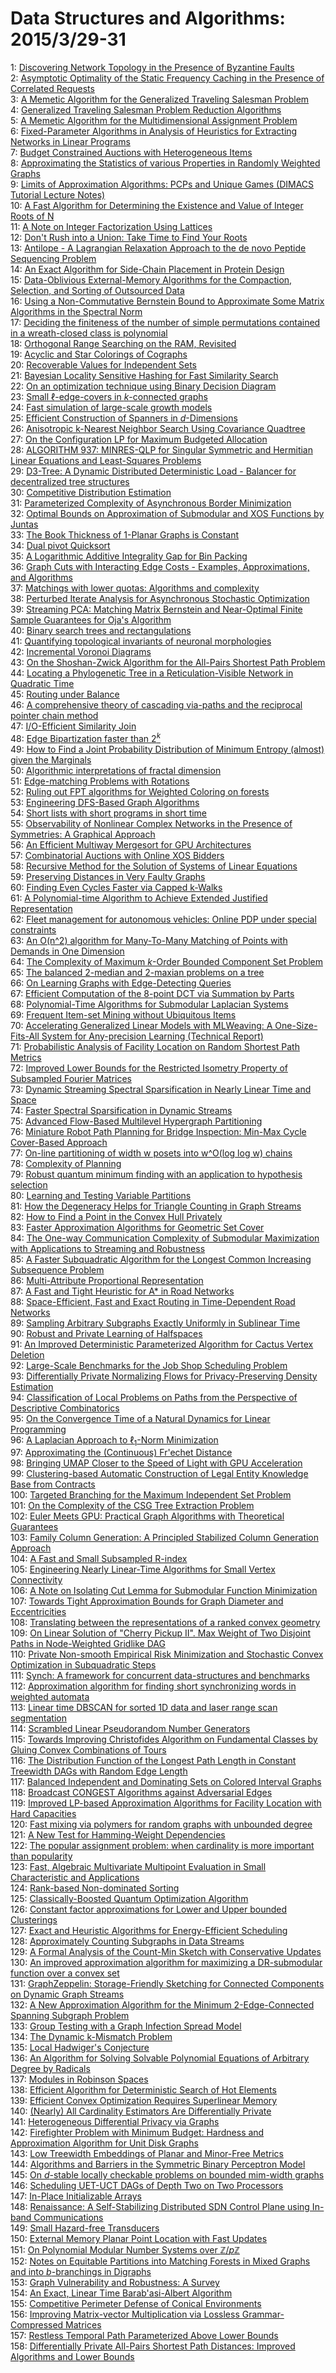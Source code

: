 # Data Structures and Algorithms: 2015/3/29-31  
1: [Discovering Network Topology in the Presence of Byzantine Faults](https://doi.org/10.48550/arXiv.cs/0611116)  
2: [Asymptotic Optimality of the Static Frequency Caching in the Presence of  Correlated Requests](https://doi.org/10.48550/arXiv.0903.4898)  
3: [A Memetic Algorithm for the Generalized Traveling Salesman Problem](https://doi.org/10.48550/arXiv.0804.0722)  
4: [Generalized Traveling Salesman Problem Reduction Algorithms](https://doi.org/10.48550/arXiv.0804.0735)  
5: [A Memetic Algorithm for the Multidimensional Assignment Problem](https://doi.org/10.48550/arXiv.0906.0862)  
6: [Fixed-Parameter Algorithms in Analysis of Heuristics for Extracting  Networks in Linear Programs](https://doi.org/10.48550/arXiv.0906.1359)  
7: [Budget Constrained Auctions with Heterogeneous Items](https://doi.org/10.48550/arXiv.0907.4166)  
8: [Approximating the Statistics of various Properties in Randomly Weighted  Graphs](https://doi.org/10.48550/arXiv.0908.0968)  
9: [Limits of Approximation Algorithms: PCPs and Unique Games (DIMACS  Tutorial Lecture Notes)](https://doi.org/10.48550/arXiv.1002.3864)  
10: [A Fast Algorithm for Determining the Existence and Value of Integer  Roots of N](https://doi.org/10.48550/arXiv.1003.5390)  
11: [A Note on Integer Factorization Using Lattices](https://doi.org/10.48550/arXiv.1003.5461)  
12: [Don't Rush into a Union: Take Time to Find Your Roots](https://doi.org/10.48550/arXiv.1102.1783)  
13: [Antilope - A Lagrangian Relaxation Approach to the de novo Peptide  Sequencing Problem](https://doi.org/10.48550/arXiv.1102.4016)  
14: [An Exact Algorithm for Side-Chain Placement in Protein Design](https://doi.org/10.48550/arXiv.1103.1503)  
15: [Data-Oblivious External-Memory Algorithms for the Compaction, Selection,  and Sorting of Outsourced Data](https://doi.org/10.48550/arXiv.1103.5102)  
16: [Using a Non-Commutative Bernstein Bound to Approximate Some Matrix  Algorithms in the Spectral Norm](https://doi.org/10.48550/arXiv.1103.5453)  
17: [Deciding the finiteness of the number of simple permutations contained  in a wreath-closed class is polynomial](https://doi.org/10.48550/arXiv.1002.3866)  
18: [Orthogonal Range Searching on the RAM, Revisited](https://doi.org/10.48550/arXiv.1103.5510)  
19: [Acyclic and Star Colorings of Cographs](https://doi.org/10.48550/arXiv.1103.5531)  
20: [Recoverable Values for Independent Sets](https://doi.org/10.48550/arXiv.1103.5609)  
21: [Bayesian Locality Sensitive Hashing for Fast Similarity Search](https://doi.org/10.48550/arXiv.1110.1328)  
22: [On an optimization technique using Binary Decision Diagram](https://doi.org/10.48550/arXiv.1203.2505)  
23: [Small $\ell$-edge-covers in $k$-connected graphs](https://doi.org/10.48550/arXiv.1203.6274)  
24: [Fast simulation of large-scale growth models](https://doi.org/10.48550/arXiv.1006.1003)  
25: [Efficient Construction of Spanners in $d$-Dimensions](https://doi.org/10.48550/arXiv.1303.7217)  
26: [Anisotropic k-Nearest Neighbor Search Using Covariance Quadtree](https://doi.org/10.48550/arXiv.1108.6304)  
27: [On the Configuration LP for Maximum Budgeted Allocation](https://doi.org/10.48550/arXiv.1403.7519)  
28: [ALGORITHM 937: MINRES-QLP for Singular Symmetric and Hermitian Linear  Equations and Least-Squares Problems](https://doi.org/10.48550/arXiv.1301.2707)  
29: [D3-Tree: A Dynamic Distributed Deterministic Load - Balancer for  decentralized tree structures](https://doi.org/10.48550/arXiv.1503.07905)  
30: [Competitive Distribution Estimation](https://doi.org/10.48550/arXiv.1503.07940)  
31: [Parameterized Complexity of Asynchronous Border Minimization](https://doi.org/10.48550/arXiv.1503.08078)  
32: [Optimal Bounds on Approximation of Submodular and XOS Functions by  Juntas](https://doi.org/10.48550/arXiv.1307.3301)  
33: [The Book Thickness of 1-Planar Graphs is Constant](https://doi.org/10.48550/arXiv.1503.04990)  
34: [Dual pivot Quicksort](https://doi.org/10.48550/arXiv.1503.08498)  
35: [A Logarithmic Additive Integrality Gap for Bin Packing](https://doi.org/10.48550/arXiv.1503.08796)  
36: [Graph Cuts with Interacting Edge Costs - Examples, Approximations, and  Algorithms](https://doi.org/10.48550/arXiv.1402.0240)  
37: [Matchings with lower quotas: Algorithms and complexity](https://doi.org/10.48550/arXiv.1412.0325)  
38: [Perturbed Iterate Analysis for Asynchronous Stochastic Optimization](https://doi.org/10.48550/arXiv.1507.06970)  
39: [Streaming PCA: Matching Matrix Bernstein and Near-Optimal Finite Sample  Guarantees for Oja's Algorithm](https://doi.org/10.48550/arXiv.1602.06929)  
40: [Binary search trees and rectangulations](https://doi.org/10.48550/arXiv.1603.08151)  
41: [Quantifying topological invariants of neuronal morphologies](https://doi.org/10.48550/arXiv.1603.08432)  
42: [Incremental Voronoi Diagrams](https://doi.org/10.48550/arXiv.1603.08485)  
43: [On the Shoshan-Zwick Algorithm for the All-Pairs Shortest Path Problem](https://doi.org/10.48550/arXiv.1603.08627)  
44: [Locating a Phylogenetic Tree in a Reticulation-Visible Network in  Quadratic Time](https://doi.org/10.48550/arXiv.1603.08655)  
45: [Routing under Balance](https://doi.org/10.48550/arXiv.1603.09009)  
46: [A comprehensive theory of cascading via-paths and the reciprocal pointer  chain method](https://doi.org/10.48550/arXiv.1603.09205)  
47: [I/O-Efficient Similarity Join](https://doi.org/10.48550/arXiv.1507.00552)  
48: [Edge Bipartization faster than $2^k$](https://doi.org/10.48550/arXiv.1507.02168)  
49: [How to Find a Joint Probability Distribution of Minimum Entropy (almost)  given the Marginals](https://doi.org/10.48550/arXiv.1701.05243)  
50: [Algorithmic interpretations of fractal dimension](https://doi.org/10.48550/arXiv.1703.09324)  
51: [Edge-matching Problems with Rotations](https://doi.org/10.48550/arXiv.1703.09421)  
52: [Ruling out FPT algorithms for Weighted Coloring on forests](https://doi.org/10.48550/arXiv.1703.09726)  
53: [Engineering DFS-Based Graph Algorithms](https://doi.org/10.48550/arXiv.1703.10023)  
54: [Short lists with short programs in short time](https://doi.org/10.48550/arXiv.1301.1547)  
55: [Observability of Nonlinear Complex Networks in the Presence of  Symmetries: A Graphical Approach](https://doi.org/10.48550/arXiv.1308.5261)  
56: [An Efficient Multiway Mergesort for GPU Architectures](https://doi.org/10.48550/arXiv.1702.07961)  
57: [Combinatorial Auctions with Online XOS Bidders](https://doi.org/10.48550/arXiv.1703.03484)  
58: [Recursive Method for the Solution of Systems of Linear Equations](https://doi.org/10.48550/arXiv.1703.10232)  
59: [Preserving Distances in Very Faulty Graphs](https://doi.org/10.48550/arXiv.1703.10293)  
60: [Finding Even Cycles Faster via Capped k-Walks](https://doi.org/10.48550/arXiv.1703.10380)  
61: [A Polynomial-time Algorithm to Achieve Extended Justified Representation](https://doi.org/10.48550/arXiv.1703.10415)  
62: [Fleet management for autonomous vehicles: Online PDP under special  constraints](https://doi.org/10.48550/arXiv.1703.10565)  
63: [An O(n^2) algorithm for Many-To-Many Matching of Points with Demands in  One Dimension](https://doi.org/10.48550/arXiv.1702.01083)  
64: [The Complexity of Maximum $k$-Order Bounded Component Set Problem](https://doi.org/10.48550/arXiv.1712.02870)  
65: [The balanced 2-median and 2-maxian problems on a tree](https://doi.org/10.48550/arXiv.1803.10332)  
66: [On Learning Graphs with Edge-Detecting Queries](https://doi.org/10.48550/arXiv.1803.10639)  
67: [Efficient Computation of the 8-point DCT via Summation by Parts](https://doi.org/10.48550/arXiv.1801.05832)  
68: [Polynomial-Time Algorithms for Submodular Laplacian Systems](https://doi.org/10.48550/arXiv.1803.10923)  
69: [Frequent Item-set Mining without Ubiquitous Items](https://doi.org/10.48550/arXiv.1803.11105)  
70: [Accelerating Generalized Linear Models with MLWeaving: A  One-Size-Fits-All System for Any-precision Learning (Technical Report)](https://doi.org/10.48550/arXiv.1903.03404)  
71: [Probabilistic Analysis of Facility Location on Random Shortest Path  Metrics](https://doi.org/10.48550/arXiv.1903.11980)  
72: [Improved Lower Bounds for the Restricted Isometry Property of Subsampled  Fourier Matrices](https://doi.org/10.48550/arXiv.1903.12146)  
73: [Dynamic Streaming Spectral Sparsification in Nearly Linear Time and  Space](https://doi.org/10.48550/arXiv.1903.12150)  
74: [Faster Spectral Sparsification in Dynamic Streams](https://doi.org/10.48550/arXiv.1903.12165)  
75: [Advanced Flow-Based Multilevel Hypergraph Partitioning](https://doi.org/10.48550/arXiv.2003.12110)  
76: [Miniature Robot Path Planning for Bridge Inspection: Min-Max Cycle  Cover-Based Approach](https://doi.org/10.48550/arXiv.2003.12134)  
77: [On-line partitioning of width w posets into w^O(log log w) chains](https://doi.org/10.48550/arXiv.1810.00270)  
78: [Complexity of Planning](https://doi.org/10.48550/arXiv.2003.03632)  
79: [Robust quantum minimum finding with an application to hypothesis  selection](https://doi.org/10.48550/arXiv.2003.11777)  
80: [Learning and Testing Variable Partitions](https://doi.org/10.48550/arXiv.2003.12990)  
81: [How the Degeneracy Helps for Triangle Counting in Graph Streams](https://doi.org/10.48550/arXiv.2003.13151)  
82: [How to Find a Point in the Convex Hull Privately](https://doi.org/10.48550/arXiv.2003.13192)  
83: [Faster Approximation Algorithms for Geometric Set Cover](https://doi.org/10.48550/arXiv.2003.13420)  
84: [The One-way Communication Complexity of Submodular Maximization with  Applications to Streaming and Robustness](https://doi.org/10.48550/arXiv.2003.13459)  
85: [A Faster Subquadratic Algorithm for the Longest Common Increasing  Subsequence Problem](https://doi.org/10.48550/arXiv.2003.13589)  
86: [Multi-Attribute Proportional Representation](https://doi.org/10.48550/arXiv.1509.03389)  
87: [A Fast and Tight Heuristic for A* in Road Networks](https://doi.org/10.48550/arXiv.1910.12526)  
88: [Space-Efficient, Fast and Exact Routing in Time-Dependent Road Networks](https://doi.org/10.48550/arXiv.1910.12726)  
89: [Sampling Arbitrary Subgraphs Exactly Uniformly in Sublinear Time](https://doi.org/10.48550/arXiv.2005.01861)  
90: [Robust and Private Learning of Halfspaces](https://doi.org/10.48550/arXiv.2011.14580)  
91: [An Improved Deterministic Parameterized Algorithm for Cactus Vertex  Deletion](https://doi.org/10.48550/arXiv.2012.04910)  
92: [Large-Scale Benchmarks for the Job Shop Scheduling Problem](https://doi.org/10.48550/arXiv.2102.08778)  
93: [Differentially Private Normalizing Flows for Privacy-Preserving Density  Estimation](https://doi.org/10.48550/arXiv.2103.14068)  
94: [Classification of Local Problems on Paths from the Perspective of  Descriptive Combinatorics](https://doi.org/10.48550/arXiv.2103.14112)  
95: [On the Convergence Time of a Natural Dynamics for Linear Programming](https://doi.org/10.48550/arXiv.1611.06729)  
96: [A Laplacian Approach to $\ell_1$-Norm Minimization](https://doi.org/10.48550/arXiv.1901.08836)  
97: [Approximating the (Continuous) Fr\'echet Distance](https://doi.org/10.48550/arXiv.2007.07994)  
98: [Bringing UMAP Closer to the Speed of Light with GPU Acceleration](https://doi.org/10.48550/arXiv.2008.00325)  
99: [Clustering-based Automatic Construction of Legal Entity Knowledge Base  from Contracts](https://doi.org/10.48550/arXiv.2012.01942)  
100: [Targeted Branching for the Maximum Independent Set Problem](https://doi.org/10.48550/arXiv.2102.01540)  
101: [On the Complexity of the CSG Tree Extraction Problem](https://doi.org/10.48550/arXiv.2103.06139)  
102: [Euler Meets GPU: Practical Graph Algorithms with Theoretical Guarantees](https://doi.org/10.48550/arXiv.2103.15217)  
103: [Family Column Generation: A Principled Stabilized Column Generation  Approach](https://doi.org/10.48550/arXiv.2103.15234)  
104: [A Fast and Small Subsampled R-index](https://doi.org/10.48550/arXiv.2103.15329)  
105: [Engineering Nearly Linear-Time Algorithms for Small Vertex Connectivity](https://doi.org/10.48550/arXiv.2103.15703)  
106: [A Note on Isolating Cut Lemma for Submodular Function Minimization](https://doi.org/10.48550/arXiv.2103.15724)  
107: [Towards Tight Approximation Bounds for Graph Diameter and Eccentricities](https://doi.org/10.48550/arXiv.1808.08494)  
108: [Translating between the representations of a ranked convex geometry](https://doi.org/10.48550/arXiv.1907.09433)  
109: [On Linear Solution of "Cherry Pickup II". Max Weight of Two Disjoint  Paths in Node-Weighted Gridlike DAG](https://doi.org/10.48550/arXiv.2103.09362)  
110: [Private Non-smooth Empirical Risk Minimization and Stochastic Convex  Optimization in Subquadratic Steps](https://doi.org/10.48550/arXiv.2103.15352)  
111: [Synch: A framework for concurrent data-structures and benchmarks](https://doi.org/10.48550/arXiv.2103.16182)  
112: [Approximation algorithm for finding short synchronizing words in  weighted automata](https://doi.org/10.48550/arXiv.2103.16185)  
113: [Linear time DBSCAN for sorted 1D data and laser range scan segmentation](https://doi.org/10.48550/arXiv.2103.16245)  
114: [Scrambled Linear Pseudorandom Number Generators](https://doi.org/10.48550/arXiv.1805.01407)  
115: [Towards Improving Christofides Algorithm on Fundamental Classes by  Gluing Convex Combinations of Tours](https://doi.org/10.48550/arXiv.1907.02120)  
116: [The Distribution Function of the Longest Path Length in Constant  Treewidth DAGs with Random Edge Length](https://doi.org/10.48550/arXiv.1910.09791)  
117: [Balanced Independent and Dominating Sets on Colored Interval Graphs](https://doi.org/10.48550/arXiv.2003.05289)  
118: [Broadcast CONGEST Algorithms against Adversarial Edges](https://doi.org/10.48550/arXiv.2004.06436)  
119: [Improved LP-based Approximation Algorithms for Facility Location with  Hard Capacities](https://doi.org/10.48550/arXiv.2102.06613)  
120: [Fast mixing via polymers for random graphs with unbounded degree](https://doi.org/10.48550/arXiv.2105.00524)  
121: [A New Test for Hamming-Weight Dependencies](https://doi.org/10.48550/arXiv.2108.13061)  
122: [The popular assignment problem: when cardinality is more important than  popularity](https://doi.org/10.48550/arXiv.2110.10984)  
123: [Fast, Algebraic Multivariate Multipoint Evaluation in Small  Characteristic and Applications](https://doi.org/10.48550/arXiv.2111.07572)  
124: [Rank-based Non-dominated Sorting](https://doi.org/10.48550/arXiv.2203.13654)  
125: [Classically-Boosted Quantum Optimization Algorithm](https://doi.org/10.48550/arXiv.2203.13936)  
126: [Constant factor approximations for Lower and Upper bounded Clusterings](https://doi.org/10.48550/arXiv.2203.14058)  
127: [Exact and Heuristic Algorithms for Energy-Efficient Scheduling](https://doi.org/10.48550/arXiv.2203.14070)  
128: [Approximately Counting Subgraphs in Data Streams](https://doi.org/10.48550/arXiv.2203.14225)  
129: [A Formal Analysis of the Count-Min Sketch with Conservative Updates](https://doi.org/10.48550/arXiv.2203.14549)  
130: [An improved approximation algorithm for maximizing a DR-submodular  function over a convex set](https://doi.org/10.48550/arXiv.2203.14740)  
131: [GraphZeppelin: Storage-Friendly Sketching for Connected Components on  Dynamic Graph Streams](https://doi.org/10.48550/arXiv.2203.14927)  
132: [A New Approximation Algorithm for the Minimum 2-Edge-Connected Spanning  Subgraph Problem](https://doi.org/10.48550/arXiv.1911.07232)  
133: [Group Testing with a Graph Infection Spread Model](https://doi.org/10.48550/arXiv.2101.05792)  
134: [The Dynamic k-Mismatch Problem](https://doi.org/10.48550/arXiv.2105.06166)  
135: [Local Hadwiger's Conjecture](https://doi.org/10.48550/arXiv.2203.06718)  
136: [An Algorithm for Solving Solvable Polynomial Equations of Arbitrary  Degree by Radicals](https://doi.org/10.48550/arXiv.2203.11602)  
137: [Modules in Robinson Spaces](https://doi.org/10.48550/arXiv.2203.12386)  
138: [Efficient Algorithm for Deterministic Search of Hot Elements](https://doi.org/10.48550/arXiv.2203.15043)  
139: [Efficient Convex Optimization Requires Superlinear Memory](https://doi.org/10.48550/arXiv.2203.15260)  
140: [(Nearly) All Cardinality Estimators Are Differentially Private](https://doi.org/10.48550/arXiv.2203.15400)  
141: [Heterogeneous Differential Privacy via Graphs](https://doi.org/10.48550/arXiv.2203.15429)  
142: [Firefighter Problem with Minimum Budget: Hardness and Approximation  Algorithm for Unit Disk Graphs](https://doi.org/10.48550/arXiv.2203.15509)  
143: [Low Treewidth Embeddings of Planar and Minor-Free Metrics](https://doi.org/10.48550/arXiv.2203.15627)  
144: [Algorithms and Barriers in the Symmetric Binary Perceptron Model](https://doi.org/10.48550/arXiv.2203.15667)  
145: [On $d$-stable locally checkable problems on bounded mim-width graphs](https://doi.org/10.48550/arXiv.2203.15724)  
146: [Scheduling UET-UCT DAGs of Depth Two on Two Processors](https://doi.org/10.48550/arXiv.2203.15726)  
147: [In-Place Initializable Arrays](https://doi.org/10.48550/arXiv.1709.08900)  
148: [Renaissance: A Self-Stabilizing Distributed SDN Control Plane using  In-band Communications](https://doi.org/10.48550/arXiv.1712.07697)  
149: [Small Hazard-free Transducers](https://doi.org/10.48550/arXiv.1811.12369)  
150: [External Memory Planar Point Location with Fast Updates](https://doi.org/10.48550/arXiv.1905.02620)  
151: [On Polynomial Modular Number Systems over $\mathbb{Z}/p\mathbb{Z}$](https://doi.org/10.48550/arXiv.2001.03741)  
152: [Notes on Equitable Partitions into Matching Forests in Mixed Graphs and  into $b$-branchings in Digraphs](https://doi.org/10.48550/arXiv.2003.10774)  
153: [Graph Vulnerability and Robustness: A Survey](https://doi.org/10.48550/arXiv.2105.00419)  
154: [An Exact, Linear Time Barab\'asi-Albert Algorithm](https://doi.org/10.48550/arXiv.2110.00287)  
155: [Competitive Perimeter Defense of Conical Environments](https://doi.org/10.48550/arXiv.2110.04667)  
156: [Improving Matrix-vector Multiplication via Lossless Grammar-Compressed  Matrices](https://doi.org/10.48550/arXiv.2203.14540)  
157: [Restless Temporal Path Parameterized Above Lower Bounds](https://doi.org/10.48550/arXiv.2203.15862)  
158: [Differentially Private All-Pairs Shortest Path Distances: Improved  Algorithms and Lower Bounds](https://doi.org/10.48550/arXiv.2203.16476)  